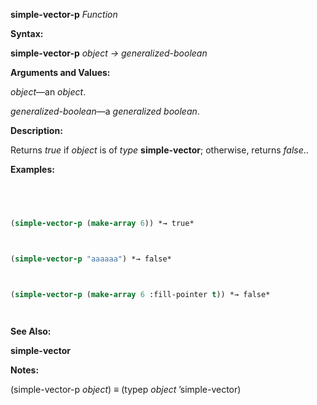 **simple-vector-p** *Function* 



**Syntax:** 



**simple-vector-p** *object → generalized-boolean* 



**Arguments and Values:** 



*object*—an *object*. 



*generalized-boolean*—a *generalized boolean*. 



**Description:** 



Returns *true* if *object* is of *type* **simple-vector**; otherwise, returns *false*.. 



**Examples:**
```lisp
 



(simple-vector-p (make-array 6)) *→ true* 



(simple-vector-p "aaaaaa") *→ false* 



(simple-vector-p (make-array 6 :fill-pointer t)) *→ false* 




```
**See Also:** 



**simple-vector** 



**Notes:** 



(simple-vector-p *object*) *≡* (typep *object* ’simple-vector) 



